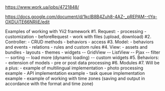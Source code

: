 https://www.work.ua/jobs/4721848/

https://docs.google.com/document/d/1kclB8B4Zuh8-4AZ-_pREPAM--tYq-OXDUjTE66NRIiE/edit

Examples of working with Yii2 framework
#1. Request:
	- processing
	- customization
	- beforeRequest
	- work with files (upload, download)
#2. Controller:
	- CRUD methods
	- behaviors
	- access
#3. Model:
	- behaviors and events
	- relations
	- rules and custom rules
#4. View:
	- assets and bundles
	- layouts
	- themes
	- widgets
		-- GridView
		-- ListView
		-- Pjax
		-- filter
		-- sorting
		-- load more (dynamic loading)
		-- custom widgets
#5. Behaviors:
	- extension of models
	- pre or post data processing
#6. Modules
#7. Will be a plus:
	- example of multilingual implementation
	- photo processing example
	- API implementation example
	- task queue implementation example
	- example of working with time zones (saving and output in accordance with the format and time zone)
